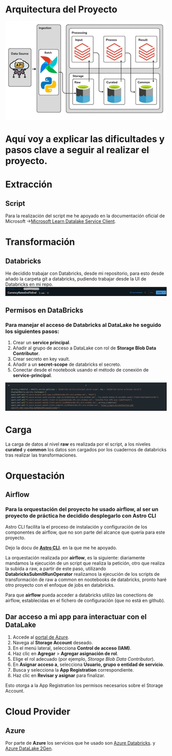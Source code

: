 # Arquitectura del Proyecto
![alt text](img/pipeline_arq_schema.png)

# Aquí voy a explicar las dificultades y pasos clave a seguir al realizar el proyecto.

# Extracción 

## Script 
Para la realización del script me he apoyado en la documentación oficial de Microsoft ->[Microsoft Learn Datalake Service Client](https://learn.microsoft.com/en-us/python/api/overview/azure/storage-file-datalake-readme?view=azure-python).

# Transformación

## Databricks
He decidido trabajar con Databricks, desde mi repositorio, para esto desde añado la carpeta git 
a databricks, pudiendo trabajar desde la UI de Databricks en mi repo.
![alt text](img/image.png)

## Permisos en DataBricks
### Para manejar el acceso de Databricks al DataLake he seguido los siguientes pasos:

1. Crear un **service principal**.
2. Añadir al grupo de acceso a DataLake con rol de **Storage Blob Data Contributor**.
3. Crear secreto en key vault.
4. Añadir a un **secret-scope** de databricks el secreto.
5. Conectar desde el nootebook usando el método de conexión de **service-principal**.

![alt text](img/image-sp-con.png)

# Carga
La carga de datos al nivel **raw** es realizada por el script, a los niveles **curated** y **common** los datos son cargados por los cuadernos de databricks tras realizar las transformaciones.


# Orquestación

## Airflow
### Para la orquestación del proyecto he usado airflow, al ser un proyecto de práctica he decidido desplegarlo con **Astro CLI**
Astro CLI facilita la el proceso de instalación y configuración de los componentes de airflow, que no son parte del alcance que quería para este proyecto.

Dejo la docu de **[Astro CLI](https://www.astronomer.io/docs/astro/cli/overview).** en la que me he apoyado.

La orquestación realizada por **airflow**, es la siguiente: diariamente mandamos la ejecución de un script que realiza la petición, otro que realiza la subida a raw, a partir de este paso, utilizando **DatabricksSubmitRunOperator** realizamos la ejecución de los scripts de transformación de raw a common en nootebooks de databricks, pronto haré otro proyecto con el enfoque de jobs en databricks.

Para que **airflow** pueda acceder a databricks utilizo las conections de airflow, establecidas en el fichero de configuración (que no está en github).

## Dar acceso a mi app para interactuar con el DataLake

1. Accede al [portal de Azure](https://portal.azure.com/).
2. Navega al **Storage Account** deseado.
3. En el menú lateral, selecciona **Control de acceso (IAM)**.
4. Haz clic en **Agregar** > **Agregar asignación de rol**.
5. Elige el rol adecuado (por ejemplo, *Storage Blob Data Contributor*).
6. En **Asignar acceso a**, selecciona **Usuario, grupo o entidad de servicio**.
7. Busca y selecciona la **App Registration** correspondiente.
8. Haz clic en **Revisar y asignar** para finalizar.

Esto otorga a la App Registration los permisos necesarios sobre el Storage Account.

# Cloud Provider
## Azure
Por parte de **Azure** los servicios que he usado son [Azure Databricks](https://azure.microsoft.com/es-es/products/databricks/?msockid=292b80f2ffe061eb1aaf9552fe0b60a1). y [Azure DataLake 2Gen](https://learn.microsoft.com/en-us/azure/storage/blobs/data-lake-storage-introduction).
